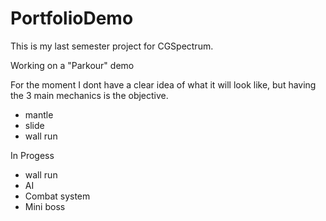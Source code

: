 # PortfolioDemo

This is my last semester project for CGSpectrum.

Working on a "Parkour" demo

For the moment I dont have a clear idea of what it will look like, but having the 3 main mechanics is the objective.
- mantle
- slide
- wall run


In Progess
- wall run
- AI
- Combat system
- Mini boss
